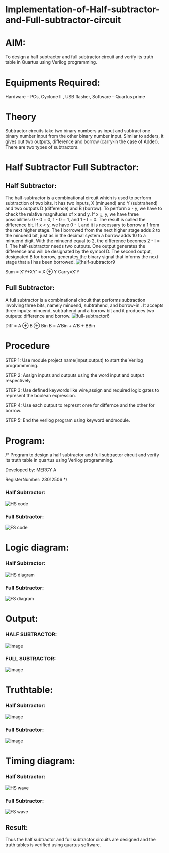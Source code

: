 
# Implementation-of-Half-subtractor-and-Full-subtractor-circuit #

# AIM:

To design a half subtractor and full subtractor circuit and verify its truth table in Quartus using Verilog programming.

# Equipments Required:

 Hardware – PCs, Cyclone II , USB flasher, Software – Quartus prime

 
# Theory
Subtractor circuits take two binary numbers as input and subtract one binary number input from the other binary number input. Similar to adders, it gives out two outputs, difference and borrow (carry-in the case of Adder). There are two types of subtractors.


# Half Subtractor Full Subtractor:

## Half Subtractor:

The half-subtractor is a combinational circuit which is used to perform subtraction of two bits. It has two inputs, X (minuend) and Y (subtrahend) and two outputs D (difference) and B (borrow). To perform x - y, we have to check the relative magnitudes of x and y. If x ;;, y, we have three possibilities: 0 - 0 = 0, 1 - 0 = 1, and 1 - I = 0. The result is called the difference bit. If x < y, we have 0 - I, and it is necessary to borrow a 1 from the next higher stage. The I borrowed from the next higher stage adds 2 to the minuend bit, just as in the decimal system a borrow adds 10 to a minuend digit. With the minuend equal to 2, the difference becomes 2 - I = 1. The half-subtractor needs two outputs. One output generates the difference and will be designated by the symbol D. The second output, designated B for borrow, generates the binary signal that informs the next stage that a I has been borrowed.
![half-subtractor9](https://user-images.githubusercontent.com/36288975/166112538-58c3bc7c-ee5d-4e6a-ac8d-8e8328efe27a.png)


Sum = X'Y+XY' = X ⊕ Y
Carry=X'Y

## Full Subtractor:

A full subtractor is a combinational circuit that performs subtraction involving three bits, namely minuend, subtrahend, and borrow-in . It accepts three inputs: minuend, subtrahend and a borrow bit and it produces two outputs: difference and borrow. 
![full-subtractor6](https://user-images.githubusercontent.com/36288975/166112541-24c68359-3de8-4674-ae22-8272ffc385ed.png)


Diff = A ⊕ B ⊕ Bin B = A'Bin + A'B + BBin

# Procedure

STEP 1: Use module project name(input,output) to start the Verilog programmming.

STEP 2: Assign inputs and outputs using the word input and output respectively.

STEP 3: Use defined keywords like wire,assign and required logic gates to represent the boolean expression.

STEP 4: Use each output to represnt onre for differnce and the other for borrow.

STEP 5: End the verilog program using keyword endmodule. 


# Program:
/*
Program to design a half subtractor and full subtractor circuit and verify its truth table in quartus using Verilog programming.


Developed by:  MERCY A

RegisterNumber:  23012506
*/
### Half Subtractor:

![HS code](https://github.com/mercyarulappan/Experiment--03-Half-Subtractor-and-Full-subtractor/assets/149233730/3f91aa68-96e0-48f2-81a1-9b1f044ddd7a)

### Full Subtractor:

![FS code](https://github.com/mercyarulappan/Experiment--03-Half-Subtractor-and-Full-subtractor/assets/149233730/02975fce-d747-43f9-b0ec-90739644e13d)


# Logic diagram:

### Half Subtractor:

![HS diagram](https://github.com/mercyarulappan/Experiment--03-Half-Subtractor-and-Full-subtractor/assets/149233730/466b46af-5510-4252-90ea-1dbe228c5376)


### Full Subtractor:

![FS diagram](https://github.com/mercyarulappan/Experiment--03-Half-Subtractor-and-Full-subtractor/assets/149233730/d7d692ac-7219-4e15-a37c-2779284bf059)


# Output:

### HALF SUBTRACTOR:

![image](https://github.com/mercyarulappan/Experiment--03-Half-Subtractor-and-Full-subtractor/assets/149233730/1301c277-2f49-4da8-bb88-450bdfa22b0b)

### FULL SUBTRACTOR:

![image](https://github.com/mercyarulappan/Experiment--03-Half-Subtractor-and-Full-subtractor/assets/149233730/c9212ddf-83b8-46de-b8bd-490a3386f131)



# Truthtable:

### Half Subtractor:

![image](https://github.com/mercyarulappan/Experiment--03-Half-Subtractor-and-Full-subtractor/assets/149233730/c87e32c4-73cd-4d03-a99e-22cf0b063445)

### Full Subtractor:

![image](https://github.com/mercyarulappan/Experiment--03-Half-Subtractor-and-Full-subtractor/assets/149233730/e4fe2cf3-3acc-4fa6-9705-a9d8ac208989)


# Timing diagram:

### Half Subtractor:

![HS wave](https://github.com/mercyarulappan/Experiment--03-Half-Subtractor-and-Full-subtractor/assets/149233730/a3fff71d-efc5-46f3-92a4-f958608f9011)

### Full Subtractor:

![FS wave](https://github.com/mercyarulappan/Experiment--03-Half-Subtractor-and-Full-subtractor/assets/149233730/20de288c-dede-4b0b-9f57-446ab528c8cb)



## Result:
Thus the half subtractor and full subtractor circuits are designed and the truth tables is verified using quartus software.
